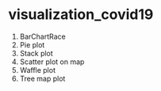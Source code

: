 # visualization_covid19

1. BarChartRace
2. Pie plot
3. Stack plot 
4. Scatter plot on map 
5. Waffle plot 
6. Tree map plot  

